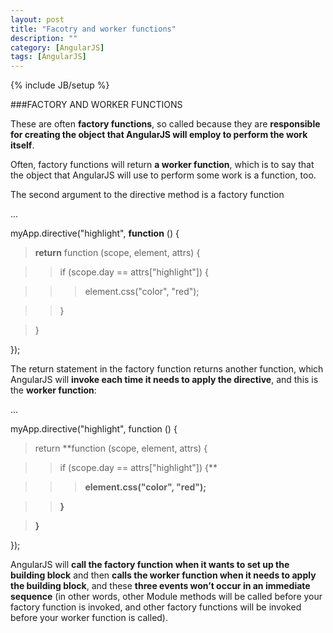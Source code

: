 ```yaml
---
layout: post
title: "Facotry and worker functions"
description: ""
category: [AngularJS]
tags: [AngularJS]
---
```

{% include JB/setup %}

###FACTORY AND WORKER FUNCTIONS

These are often **factory functions**, so called because they are **responsible for creating the object that AngularJS will employ to perform the work itself**.

Often, factory functions will return **a worker function**, which is to say that the object that AngularJS will use to perform some work is a function, too.

The second argument to the directive method is a factory function

...

myApp.directive("highlight", **function** () {

>**return** function (scope, element, attrs) {

>>if (scope.day == attrs["highlight"]) {

>>>element.css("color", "red");

>>}

>}

});

The return statement in the factory function returns another function, which AngularJS will **invoke each time it needs to apply the directive**, and this is the **worker function**:

...

myApp.directive("highlight", function () {

>return **function (scope, element, attrs) {

>>if (scope.day == attrs["highlight"]) {**

>>>**element.css("color", "red");**

>>**}**

>**}**

});

AngularJS will **call the factory function when it wants to set up the building block** and then **calls the worker function when it needs to apply the building block**, and these **three events won’t occur in an immediate sequence** (in other words, other Module methods will be called before your factory function is invoked, and other factory functions will be invoked before your worker function is called).
